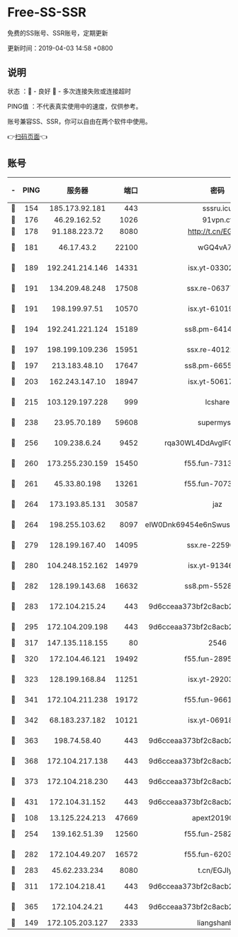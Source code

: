 # Free-SS-SSR

免费的SS账号、SSR账号，定期更新

更新时间：2019-04-03 14:58 +0800

## 说明

状态     ：🙂 - 良好 🙁 - 多次连接失败或连接超时

PING值   ：不代表真实使用中的速度，仅供参考。

账号兼容SS、SSR，你可以自由在两个软件中使用。

👉[扫码页面](https://liesauer.github.io/Free-SS-SSR/)👈

## 账号

|-|PING|服务器|端口|密码|加密方式|区域|
|:----:|:----:|:-----:|-----:|:----:|:----:|:----:|
|🙂|154|185.173.92.181|443|sssru.icu|rc4-md5|RU|
|🙂|176|46.29.162.52|1026|91vpn.cf|rc4-md5|RU|
|🙂|178|91.188.223.72|8080|http://t.cn/EGJIyrl|rc4-md5|RU|
|🙂|181|46.17.43.2|22100|wGQ4vA7D|aes-256-gcm|RU|
|🙂|189|192.241.214.146|14331|isx.yt-03302114|aes-256-cfb|US|
|🙂|191|134.209.48.248|17508|ssx.re-06377061|aes-256-cfb|US|
|🙂|191|198.199.97.51|10570|isx.yt-61019132|aes-256-cfb|US|
|🙂|194|192.241.221.124|15189|ss8.pm-64148140|aes-256-cfb|US|
|🙂|197|198.199.109.236|15951|ssx.re-40122828|aes-256-cfb|US|
|🙂|197|213.183.48.10|17647|ss8.pm-66557674|rc4-md5|RU|
|🙂|203|162.243.147.10|18947|isx.yt-50617659|aes-256-cfb|US|
|🙂|215|103.129.197.228|999|lcshare|aes-256-cfb|US|
|🙂|238|23.95.70.189|59608|supermyssr|chacha20-ietf|US|
|🙂|256|109.238.6.24|9452|rqa30WL4DdAvgIFG6Fs3znzTa|aes-256-cfb|FR|
|🙂|260|173.255.230.159|15450|f55.fun-73133420|aes-256-cfb|US|
|🙂|261|45.33.80.198|13261|f55.fun-70732084|aes-256-cfb|US|
|🙂|264|173.193.85.131|30587|jaz|aes-256-cfb|US|
|🙂|264|198.255.103.62|8097|eIW0Dnk69454e6nSwuspv9DmS201tQ0D|aes-256-cfb|US|
|🙂|279|128.199.167.40|14095|ssx.re-22596370|aes-256-cfb|SG|
|🙂|280|104.248.152.162|14979|isx.yt-91346300|aes-256-cfb|SG|
|🙂|282|128.199.143.68|16632|ss8.pm-55286223|aes-256-cfb|SG|
|🙂|283|172.104.215.24|443|9d6cceaa373bf2c8acb22e60b6a58be6|aes-256-cfb|US|
|🙂|295|172.104.209.198|443|9d6cceaa373bf2c8acb22e60b6a58be6|aes-256-cfb|US|
|🙂|317|147.135.118.155|80|2546|chacha20|US|
|🙂|320|172.104.46.121|19492|f55.fun-28953423|aes-256-cfb|SG|
|🙂|323|128.199.168.84|11251|isx.yt-29203965|aes-256-cfb|SG|
|🙂|341|172.104.211.238|19172|f55.fun-96617780|aes-256-cfb|US|
|🙂|342|68.183.237.182|10121|isx.yt-06918011|aes-256-cfb|SG|
|🙂|363|198.74.58.40|443|9d6cceaa373bf2c8acb22e60b6a58be6|aes-256-cfb|US|
|🙂|368|172.104.217.138|443|9d6cceaa373bf2c8acb22e60b6a58be6|aes-256-cfb|US|
|🙂|373|172.104.218.230|443|9d6cceaa373bf2c8acb22e60b6a58be6|aes-256-cfb|US|
|🙂|431|172.104.31.152|443|9d6cceaa373bf2c8acb22e60b6a58be6|aes-256-cfb|US|
|🙂|108|13.125.224.213|47669|apext2019001|chacha20|KR|
|🙂|254|139.162.51.39|12560|f55.fun-25829930|aes-256-cfb|SG|
|🙂|282|172.104.49.207|16572|f55.fun-62039376|aes-256-cfb|SG|
|🙂|283|45.62.233.234|8080|t.cn/EGJIyrl|rc4-md5|CA|
|🙂|311|172.104.218.41|443|9d6cceaa373bf2c8acb22e60b6a58be6|aes-256-cfb|US|
|🙂|365|172.104.24.21|443|9d6cceaa373bf2c8acb22e60b6a58be6|aes-256-cfb|US|
|🙁|149|172.105.203.127|2333|liangshanbo|chacha20|JP|
